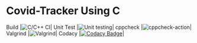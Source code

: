 # Covid-Tracker Using C

 Build
|![C/C++ CI](https://github.com/stepin104890/Covid-Tracker/workflows/C/C++%20CI/badge.svg)|
 Unit Test
|![Unit testing](https://github.com/stepin104890/Covid-Tracker/workflows/Unit%20testing/badge.svg)|
 cppcheck
|![cppcheck-action](https://github.com/stepin104890/Covid-Tracker/workflows/cppcheck-action/badge.svg)|
 Valgrind
|![Valgrind](https://github.com/stepin104890/Covid-Tracker/workflows/Valgrind/badge.svg)|
 Codacy
|[![Codacy Badge](https://api.codacy.com/project/badge/Grade/a8abd8bc950f401bb5864eeb67b0d045)](https://app.codacy.com/gh/stepin104890/Covid-Tracker?utm_source=github.com&utm_medium=referral&utm_content=stepin104890/Covid-Tracker&utm_campaign=Badge_Grade_Settings)|


